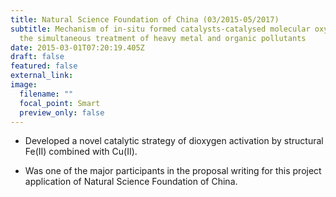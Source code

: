 ```yaml
---
title: Natural Science Foundation of China (03/2015-05/2017)
subtitle: Mechanism of in-situ formed catalysts-catalysed molecular oxygen in
  the simultaneous treatment of heavy metal and organic pollutants
date: 2015-03-01T07:20:19.405Z
draft: false
featured: false
external_link:
image:
  filename: ""
  focal_point: Smart
  preview_only: false
---
```

- Developed a novel catalytic strategy of dioxygen activation by structural Fe(II) combined with Cu(II).

-  Was one of the major participants in the proposal writing for this project application of Natural Science Foundation of China.